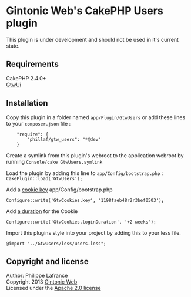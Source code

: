 # Gintonic Web's CakePHP Users plugin

This plugin is under development and should not be used in it's current state.

## Requirements

CakePHP 2.4.0+  
[GtwUi](https://github.com/Phillaf/GtwUi)

## Installation

Copy this plugin in a folder named `app/Plugin/GtwUsers` or add these lines to your `composer.json` file :

        "require": {
            "phillaf/gtw_users": "*@dev"
        }
    
Create a symlink from this plugin's webroot to the application webroot by running `Console/cake GtwUsers.symlink`

Load the plugin by adding this line to `app/Config/bootstrap.php` : `CakePlugin::load('GtwUsers');`
    
Add a [cookie key](http://book.cakephp.org/2.0/en/core-libraries/components/cookie.html) app/Config/bootstrap.php

    Configure::write('GtwCookies.key', '1198faeb48r2r3bef0503');
    
Add [a duration](http://www.php.net/manual/en/datetime.formats.relative.php) for the Cookie

    Configure::write('GtwCookies.loginDuration', '+2 weeks');
    
Import this plugins style into your project by adding this to your less file.
    
    @import "../GtwUsers/less/users.less";
    
## Copyright and license   
Author: Philippe Lafrance   
Copyright 2013 [Gintonic Web](http://gintonicweb.com)  
Licensed under the [Apache 2.0 license](http://www.apache.org/licenses/LICENSE-2.0.html)